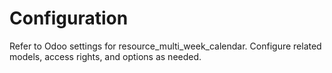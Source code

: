 # Configuration

Refer to Odoo settings for resource_multi_week_calendar. Configure related models, access rights, and options as needed.
